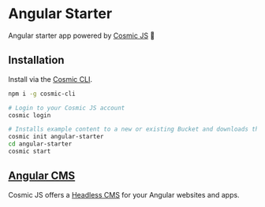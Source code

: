 # Angular Starter
Angular starter app powered by [Cosmic JS](https://cosmicjs.com) 🚀

## Installation
Install via the [Cosmic CLI](https://github.com/cosmicjs/cosmic-cli).
```bash
npm i -g cosmic-cli

# Login to your Cosmic JS account
cosmic login

# Installs example content to a new or existing Bucket and downloads the app locally
cosmic init angular-starter
cd angular-starter
cosmic start
```
## [Angular CMS](https://cosmicjs.com/knowledge-base/angularjs-cms)
Cosmic JS offers a [Headless CMS](https://cosmicjs.com/headless-cms) for your Angular websites and apps.
